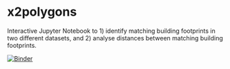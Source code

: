 # x2polygons
Interactive Jupyter Notebook to 1) identify matching building footprints in two different datasets, and 2) analyse distances between matching building footprints. 

[![Binder](https://mybinder.org/badge_logo.svg)](https://mybinder.org/v2/gh/x2polygons-binder/x2polygons/HEAD)


